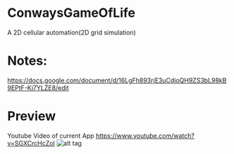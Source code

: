 # ConwaysGameOfLife
A 2D cellular automation(2D grid simulation)
# Notes:
https://docs.google.com/document/d/16LgFh893rjE3uCdjoQH9ZS3bL98kB9EPtF-Ki7YLZE8/edit
# Preview
Youtube Video of current App
https://www.youtube.com/watch?v=SGXCrcHcZoI
![alt tag](http://i.imgur.com/VOQts19.png)
